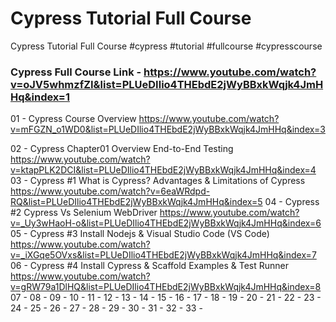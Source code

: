 # Cypress Tutorial Full Course 
Cypress Tutorial Full Course #cypress #tutorial #fullcourse #cypresscourse

### Cypress Full Course Link - https://www.youtube.com/watch?v=oJV5whmzfZI&list=PLUeDIlio4THEbdE2jWyBBxkWqjk4JmHHq&index=1

01 - Cypress Course Overview
     https://www.youtube.com/watch?v=mFGZN_o1WD0&list=PLUeDIlio4THEbdE2jWyBBxkWqjk4JmHHq&index=3

02 - Cypress Chapter01 Overview End-to-End Testing 
     https://www.youtube.com/watch?v=ktapPLK2DCI&list=PLUeDIlio4THEbdE2jWyBBxkWqjk4JmHHq&index=4
03 - Cypress #1 What is Cypress? Advantages & Limitations of Cypress 
     https://www.youtube.com/watch?v=6eaWRdpd-RQ&list=PLUeDIlio4THEbdE2jWyBBxkWqjk4JmHHq&index=5
04 - Cypress #2 Cypress Vs Selenium WebDriver
     https://www.youtube.com/watch?v=_Uy3wHaoH-o&list=PLUeDIlio4THEbdE2jWyBBxkWqjk4JmHHq&index=6
05 - Cypress #3 Install Nodejs & Visual Studio Code (VS Code)
     https://www.youtube.com/watch?v=_iXGqe5OVxs&list=PLUeDIlio4THEbdE2jWyBBxkWqjk4JmHHq&index=7
06 - Cypress #4 Install Cypress & Scaffold Examples & Test Runner
     https://www.youtube.com/watch?v=gRW79a1DlHQ&list=PLUeDIlio4THEbdE2jWyBBxkWqjk4JmHHq&index=8
07 - 
08 - 
09 - 
10 - 
11 - 
12 - 
13 - 
14 - 
15 - 
16 - 
17 - 
18 - 
19 - 
20 - 
21 - 
22 - 
23 - 
24 - 
25 - 
26 - 
27 - 
28 - 
29 - 
30 - 
31 - 
32 - 
33 - 

